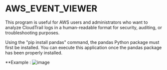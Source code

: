 # AWS_EVENT_VIEWER
This program is useful for AWS users and administrators who want to analyze CloudTrail logs in a human-readable format for security, auditing, or troubleshooting purposes.

Using the "pip install pandas" command, the pandas Python package must first be installed. You can execute this application once the pandas package has been properly installed.

**Example : 
![image](https://github.com/sajithgairuka/AWS_EVENT_VIEWER/assets/104394666/240b2580-72f0-43ff-a65c-f536c1799782)
